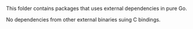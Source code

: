 This folder contains packages that uses external dependencies in pure Go.

No dependencies from other external binaries suing C bindings.